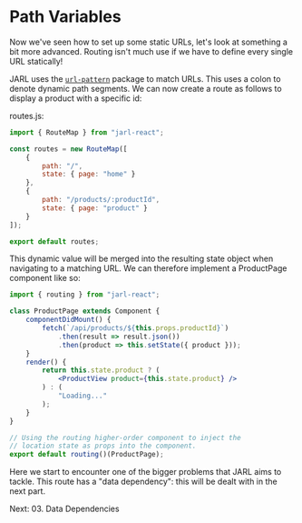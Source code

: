 # Path Variables

Now we've seen how to set up some static URLs, let's look at something a bit more advanced. Routing isn't much use if we have to define every single URL statically!

JARL uses the [`url-pattern`](https://github.com/snd/url-pattern) package to match URLs. This uses a colon to denote dynamic path segments. We can now create a route as follows to display a product with a specific id:

routes.js:

```js
import { RouteMap } from "jarl-react";

const routes = new RouteMap([
    {
        path: "/",
        state: { page: "home" }
    },
    {
        path: "/products/:productId",
        state: { page: "product" }
    }
]);

export default routes;
```

This dynamic value will be merged into the resulting state object when navigating to a matching URL. We can therefore implement a ProductPage component like so:

```jsx
import { routing } from "jarl-react";

class ProductPage extends Component {
    componentDidMount() {
        fetch(`/api/products/${this.props.productId}`)
            .then(result => result.json())
            .then(product => this.setState({ product }));
    }
    render() {
        return this.state.product ? (
            <ProductView product={this.state.product} />
        ) : (
            "Loading..."
        );
    }
}

// Using the routing higher-order component to inject the
// location state as props into the component.
export default routing()(ProductPage);
```

Here we start to encounter one of the bigger problems that JARL aims to tackle. This route has a "data dependency": this will be dealt with in the next part.

Next: 03. Data Dependencies
